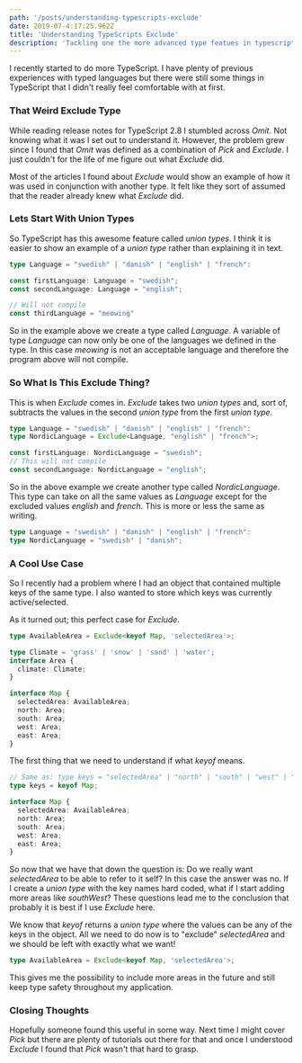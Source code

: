 ```yaml
---
path: '/posts/understanding-typescripts-exclude'
date: 2019-07-4:17:25.962Z
title: 'Understanding TypeScripts Exclude'
description: 'Tackling one the more advanced type featues in typescript, Exclude.'
---
```


I recently started to do more TypeScript. I have plenty of previous experiences
with typed languages but there were still some things in TypeScript that I didn't
really feel comfortable with at first.

### That Weird Exclude Type

While reading release notes for TypeScript 2.8 I stumbled across _Omit_. Not
knowing what it was I set out to understand it. However, the problem grew since
I found that _Omit_ was defined as a combination of _Pick_ and _Exclude_. I just
couldn't for the life of me figure out what _Exclude_ did.

Most of the articles I found about _Exclude_ would show an example of how it was
used in conjunction with another type. It felt like they sort of assumed that
the reader already knew what _Exclude_ did.

### Lets Start With Union Types

So TypeScript has this awesome feature called _union types_. I think it is
easier to show an example of a _union type_ rather than explaining it in text.

```TypeScript
type Language = "swedish" | "danish" | "english" | "french":

const firstLanguage: Language = "swedish";
const secondLanguage: Language = "english";

// Will not compile
const thirdLanguage = "meowing"
```

So in the example above we create a type called _Language_. A variable of type
_Language_ can now only be one of the languages we defined in the type. In this
case _meowing_ is not an acceptable language and therefore the program above
will not compile.

### So What Is This Exclude Thing?

This is when _Exclude_ comes in. _Exclude_ takes two _union types_ and, sort of,
subtracts the values in the second _union type_ from the first _union type_.

```TypeScript
type Language = "swedish" | "danish" | "english" | "french":
type NordicLanguage = Exclude<Language, "english" | "french">;

const firstLanguage: NordicLanguage = "swedish";
// This will not compile
const secondLanguage: NordicLanguage = "english";
```

So in the above example we create another type called _NordicLanguage_. This
type can take on all the same values as _Language_ except for the excluded values
_english_ and _french_. This is more or less the same as writing.

```TypeScript
type Language = "swedish" | "danish" | "english" | "french":
type NordicLanguage = "swedish" | "danish";
```

### A Cool Use Case

So I recently had a problem where I had an object that contained multiple keys of
the same type. I also wanted to store which keys was currently
active/selected.

As it turned out; this perfect case for _Exclude_.

```TypeScript
type AvailableArea = Exclude<keyof Map, 'selectedArea'>;

type Climate = 'grass' | 'snow' | 'sand' | 'water';
interface Area {
  climate: Climate;
}

interface Map {
  selectedArea: AvailableArea;
  north: Area;
  south: Area;
  west: Area;
  east: Area;
}
```

The first thing that we need to understand if what _keyof_ means.

```TypeScript
// Same as: type keys = "selectedArea" | "north" | "south" | "west" | "east";
type keys = keyof Map;

interface Map {
  selectedArea: AvailableArea;
  north: Area;
  south: Area;
  west: Area;
  east: Area;
}
```

So now that we have that down the question is: Do we really want _selectedArea_
to be able to refer to it self? In this case the answer was no. If I create a
_union type_ with the key names hard coded, what if I start adding more areas
like _southWest_? These questions lead me to the conclusion that probably it is
best if I use _Exclude_ here.

We know that _keyof_ returns a _union type_ where the values can be any of the
keys in the object. All we need to do now is to "exclude" _selectedArea_ and we
should be left with exactly what we want!

```typescript
type AvailableArea = Exclude<keyof Map, 'selectedArea'>;
```

This gives me the possibility to include more areas in the future and still keep
type safety throughout my application.

### Closing Thoughts

Hopefully someone found this useful in some way. Next time I might cover _Pick_
but there are plenty of tutorials out there for that and once I understood
_Exclude_ I found that _Pick_ wasn't that hard to grasp.
